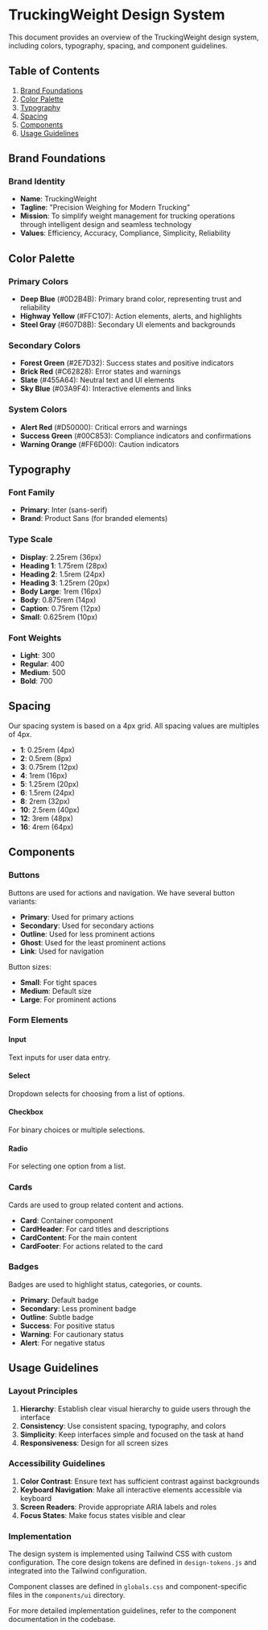 # TruckingWeight Design System

This document provides an overview of the TruckingWeight design system, including colors, typography, spacing, and component guidelines.

## Table of Contents

1. [Brand Foundations](#brand-foundations)
2. [Color Palette](#color-palette)
3. [Typography](#typography)
4. [Spacing](#spacing)
5. [Components](#components)
6. [Usage Guidelines](#usage-guidelines)

## Brand Foundations

### Brand Identity
- **Name**: TruckingWeight
- **Tagline**: "Precision Weighing for Modern Trucking"
- **Mission**: To simplify weight management for trucking operations through intelligent design and seamless technology
- **Values**: Efficiency, Accuracy, Compliance, Simplicity, Reliability

## Color Palette

### Primary Colors
- **Deep Blue** (#0D2B4B): Primary brand color, representing trust and reliability
- **Highway Yellow** (#FFC107): Action elements, alerts, and highlights
- **Steel Gray** (#607D8B): Secondary UI elements and backgrounds

### Secondary Colors
- **Forest Green** (#2E7D32): Success states and positive indicators
- **Brick Red** (#C62828): Error states and warnings
- **Slate** (#455A64): Neutral text and UI elements
- **Sky Blue** (#03A9F4): Interactive elements and links

### System Colors
- **Alert Red** (#D50000): Critical errors and warnings
- **Success Green** (#00C853): Compliance indicators and confirmations
- **Warning Orange** (#FF6D00): Caution indicators

## Typography

### Font Family
- **Primary**: Inter (sans-serif)
- **Brand**: Product Sans (for branded elements)

### Type Scale
- **Display**: 2.25rem (36px)
- **Heading 1**: 1.75rem (28px)
- **Heading 2**: 1.5rem (24px)
- **Heading 3**: 1.25rem (20px)
- **Body Large**: 1rem (16px)
- **Body**: 0.875rem (14px)
- **Caption**: 0.75rem (12px)
- **Small**: 0.625rem (10px)

### Font Weights
- **Light**: 300
- **Regular**: 400
- **Medium**: 500
- **Bold**: 700

## Spacing

Our spacing system is based on a 4px grid. All spacing values are multiples of 4px.

- **1**: 0.25rem (4px)
- **2**: 0.5rem (8px)
- **3**: 0.75rem (12px)
- **4**: 1rem (16px)
- **5**: 1.25rem (20px)
- **6**: 1.5rem (24px)
- **8**: 2rem (32px)
- **10**: 2.5rem (40px)
- **12**: 3rem (48px)
- **16**: 4rem (64px)

## Components

### Buttons

Buttons are used for actions and navigation. We have several button variants:

- **Primary**: Used for primary actions
- **Secondary**: Used for secondary actions
- **Outline**: Used for less prominent actions
- **Ghost**: Used for the least prominent actions
- **Link**: Used for navigation

Button sizes:
- **Small**: For tight spaces
- **Medium**: Default size
- **Large**: For prominent actions

### Form Elements

#### Input
Text inputs for user data entry.

#### Select
Dropdown selects for choosing from a list of options.

#### Checkbox
For binary choices or multiple selections.

#### Radio
For selecting one option from a list.

### Cards

Cards are used to group related content and actions.

- **Card**: Container component
- **CardHeader**: For card titles and descriptions
- **CardContent**: For the main content
- **CardFooter**: For actions related to the card

### Badges

Badges are used to highlight status, categories, or counts.

- **Primary**: Default badge
- **Secondary**: Less prominent badge
- **Outline**: Subtle badge
- **Success**: For positive status
- **Warning**: For cautionary status
- **Alert**: For negative status

## Usage Guidelines

### Layout Principles

1. **Hierarchy**: Establish clear visual hierarchy to guide users through the interface
2. **Consistency**: Use consistent spacing, typography, and colors
3. **Simplicity**: Keep interfaces simple and focused on the task at hand
4. **Responsiveness**: Design for all screen sizes

### Accessibility Guidelines

1. **Color Contrast**: Ensure text has sufficient contrast against backgrounds
2. **Keyboard Navigation**: Make all interactive elements accessible via keyboard
3. **Screen Readers**: Provide appropriate ARIA labels and roles
4. **Focus States**: Make focus states visible and clear

### Implementation

The design system is implemented using Tailwind CSS with custom configuration. The core design tokens are defined in `design-tokens.js` and integrated into the Tailwind configuration.

Component classes are defined in `globals.css` and component-specific files in the `components/ui` directory.

For more detailed implementation guidelines, refer to the component documentation in the codebase.
